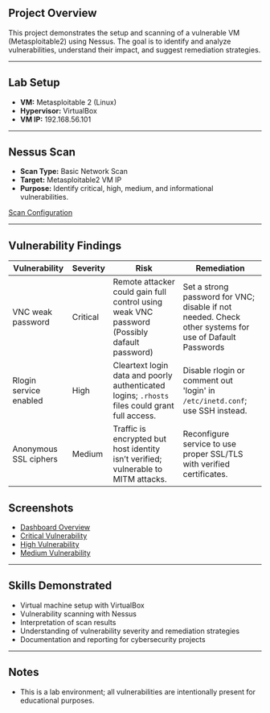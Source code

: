 ## Project Overview
This project demonstrates the setup and scanning of a vulnerable VM (Metasploitable2) using Nessus. The goal is to identify and analyze vulnerabilities, understand their impact, and suggest remediation strategies.

---

## Lab Setup
- **VM:** Metasploitable 2 (Linux)  
- **Hypervisor:** VirtualBox  
- **VM IP:** 192.168.56.101

---

## Nessus Scan
- **Scan Type:** Basic Network Scan  
- **Target:** Metasploitable2 VM IP 
- **Purpose:** Identify critical, high, medium, and informational vulnerabilities.

[Scan Configuration](screenshots/Scan_Config.png)

---

## Vulnerability Findings

| Vulnerability | Severity | Risk | Remediation |
|---------------|---------|------|------------|
| VNC weak password | Critical | Remote attacker could gain full control using weak VNC password (Possibly dafault password) | Set a strong password for VNC; disable if not needed. Check other systems for use of Dafault Passwords|
| Rlogin service enabled | High | Cleartext login data and poorly authenticated logins; `.rhosts` files could grant full access. | Disable rlogin or comment out 'login' in `/etc/inetd.conf`; use SSH instead. |
| Anonymous SSL ciphers | Medium | Traffic is encrypted but host identity isn’t verified; vulnerable to MITM attacks. | Reconfigure service to use proper SSL/TLS with verified certificates. |

## Screenshots

- [Dashboard Overview](screenshots/Nessus_scan_vulnerabilities.png)
- [Critical Vulnerability](screenshots/Critical_CVSS_10.png)
- [High Vulnerability](screenshots/High_CVSS_7.5.png)
- [Medium Vulnerability](screenshots/Medium_CVSS_4.4.png)

---

## Skills Demonstrated
- Virtual machine setup with VirtualBox  
- Vulnerability scanning with Nessus  
- Interpretation of scan results  
- Understanding of vulnerability severity and remediation strategies  
- Documentation and reporting for cybersecurity projects

---

## Notes
- This is a lab environment; all vulnerabilities are intentionally present for educational purposes.
